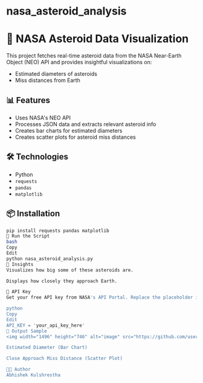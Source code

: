 # nasa_asteroid_analysis

# 🚀 NASA Asteroid Data Visualization

This project fetches real-time asteroid data from the NASA Near-Earth Object (NEO) API and provides insightful visualizations on:

- Estimated diameters of asteroids
- Miss distances from Earth

## 📊 Features

- Uses NASA's NEO API
- Processes JSON data and extracts relevant asteroid info
- Creates bar charts for estimated diameters
- Creates scatter plots for asteroid miss distances

## 🛠 Technologies

- Python
- `requests`
- `pandas`
- `matplotlib`

## 📦 Installation

```bash
pip install requests pandas matplotlib
🚀 Run the Script
bash
Copy
Edit
python nasa_asteroid_analysis.py
🧠 Insights
Visualizes how big some of these asteroids are.

Displays how closely they approach Earth.

🔐 API Key
Get your free API key from NASA's API Portal. Replace the placeholder in the script with your key:

python
Copy
Edit
API_KEY = 'your_api_key_here'
📸 Output Sample
<img width="1496" height="746" alt="image" src="https://github.com/user-attachments/assets/6d4b5e84-c22a-4fa1-b054-8d21385c478c" />

Estimated Diameter (Bar Chart)

Close Approach Miss Distance (Scatter Plot)

🧑‍💻 Author
Abhishek Kulshrestha
